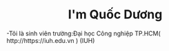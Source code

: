 <h1 align="center">I'm Quốc Dương</h1>
-Tôi là sinh viên trường:Đại học Công nghiệp TP.HCM( http://https://iuh.edu.vn ) (IUH)

